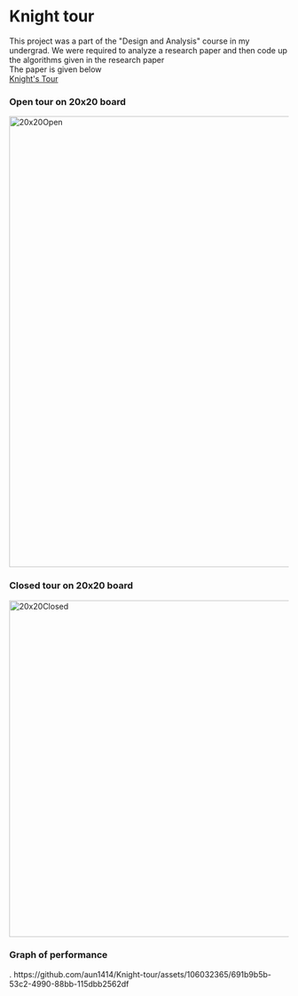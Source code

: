 # Knight tour

This project was a part of the "Design and Analysis" course in my undergrad. We were required to analyze a research paper and then code up the algorithms given in the research paper <br>
The paper is given below<br>
[Knight's Tour](http://w1.csie.ntnu.edu.tw/~linss/knighttours/Optimal_algorithms_for_constructing_knight's_tours_DAM_2005_paper.pdf)

<h3>Open tour on 20x20 board</h3>
<img width="812" alt="20x20Open" src="https://github.com/aun1414/Knight-tour/assets/106032365/715d493d-6501-4969-bcf0-16c731cc2244">

<h3>Closed tour on 20x20 board</h3>
<img width="606" alt="20x20Closed" src="https://github.com/aun1414/Knight-tour/assets/106032365/aeedb105-b7f6-4139-89a9-8a460751f6c2">

<h3>Graph of performance</h3>.
https://github.com/aun1414/Knight-tour/assets/106032365/691b9b5b-53c2-4990-88bb-115dbb2562df




 
